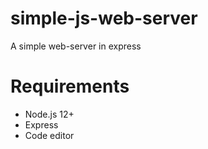# simple-js-web-server
A simple web-server in express
# Requirements
- Node.js 12+
- Express
- Code editor
